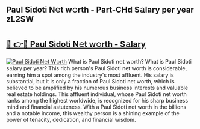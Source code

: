 ## Paul Sidoti N𝚎t w𝚘rth - Part-CHd S𝚊lary per year zL2SW

# <h2><a href="http://gc1d39.nevu.top/?p=Paul+Sidoti">🔗 👉🔴 Paul Sidoti N𝚎t w𝚘rth - S𝚊lary</a></h2>

[![Paul Sidoti N𝚎t W𝚘rth](https://i.imgur.com/Oavwk0R.jpeg)](http://gc1d39.nevu.top/?p=Paul+Sidoti)
What is Paul Sidoti n𝚎t w𝚘rth? What is Paul Sidoti s𝚊lary per year?
This rich person's Paul Sidoti net worth is considerable, earning him a spot among the industry's most affluent. His salary is substantial, but it is only a fraction of Paul Sidoti net worth, which is believed to be amplified by his numerous business interests and valuable real estate holdings. This affluent individual, whose Paul Sidoti net worth ranks among the highest worldwide, is recognized for his sharp business mind and financial astuteness. With a Paul Sidoti net worth in the billions and a notable income, this wealthy person is a shining example of the power of tenacity, dedication, and financial wisdom.
